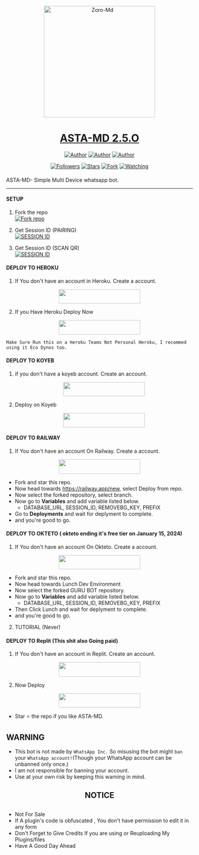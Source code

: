 <p align="center">  
  <a href="https://whatsapp.com/channel/0029VaPGt3QEwEjpBXT4Rv0z">
    <img alt="Zoro-Md" height="300" src="https://telegra.ph/file/4abb5e925d4ffeedd1a18.jpg">
    <h1 align="center">ASTA-MD 2.5.O</h1>
  </a>
</p>
<p align="center">
<a href="https://github.com/Astropeda"><img title="Author" src="https://img.shields.io/badge/ASTROPEDA-black?style=for-the-badge&logo=Github"></a> <a href="https://whatsapp.com/channel/0029VaPGt3QEwEjpBXT4Rv0z"><img title="Author" src="https://img.shields.io/badge/CHANNEL-black?style=for-the-badge&logo=whatsapp"></a> <a href="https://wa.me/2349027862116"><img title="Author" src="https://img.shields.io/badge/CHAT US-black?style=for-the-badge&logo=whatsapp"></a>
<p/>
<p align="center">
<a href="https://github.com/Astropeda?tab=followers"><img title="Followers" src="https://img.shields.io/github/followers/Astropeda?label=Followers&style=social"></a>
<a href="https://github.com/Astropeda/Asta-Md/stargazers/"><img title="Stars" src="https://img.shields.io/github/stars/Astropeda/Asta-Md?&style=social"></a>
<a href="https://github.com/Astropeda/Asta-Md/network/members"><img title="Fork" src="https://img.shields.io/github/forks/Astropeda/Asta-Md?style=social"></a>
<a href="https://github.com/Astropeda/Asta-Md/watchers"><img title="Watching" src="https://img.shields.io/github/watchers/Astropeda/Asta-Md?label=Watching&style=social"></a>
</p>

####  
ASTA-MD- Simple Multi Device whatsapp bot.

***

#### SETUP

1. Fork the repo
    <br>
<a href='https://github.com/Astropeda/Asta-Md/fork' target="_blank"><img alt='Fork repo' src='https://img.shields.io/badge/Fork Repo-100000?style=for-the-badge&logo=scan&logoColor=white&labelColor=black&color=black'/></a>



2. Get Session ID (PAIRING)
    <br>
<a href='https://asta-app-52c5fcbed3fa.herokuapp.com/pair' target="_blank"><img alt='SESSION ID' src='https://img.shields.io/badge/Session_id-100000?style=for-the-badge&logo=scan&logoColor=white&labelColor=black&color=black'/></a>


3. Get Session ID (SCAN QR)
    <br>
<a href='https://asta-app-52c5fcbed3fa.herokuapp.com/qr' target="_blank"><img alt='SESSION ID' src='https://img.shields.io/badge/Session_id-100000?style=for-the-badge&logo=scan&logoColor=white&labelColor=black&color=black'/></a>


#### DEPLOY TO HEROKU

1. If You don't have an account in Heroku. Create a account.
    <br>
<p align="center"><a href="https://signup.heroku.com"> <img src="https://img.shields.io/badge/heroku%20Account-blue?style=for-the-badge&logo=heroku" width="220" height="38.45"/></a></p>

2. If you Have Heroku Deploy Now
    <br>
<p align="center"><a href="https://heroku.com/deploy?template=https://github.com/Astropeda/Asta-Md"> <img src="https://img.shields.io/badge/heroku%20Deploy-blue?style=for-the-badge&logo=heroku" width="220" height="38.45"/></a></p>

```
Make Sure Run this on a Heroku Teams Not Personal Heroku, I recommed using it Eco Dynos too.
```

#### DEPLOY TO KOYEB

1. if you don't have a koyeb account. Create an account.
   <br>
   <p align="center"><a href="https://app.koyeb.com/auth/signup"> <img src="https://img.shields.io/badge/Koyeb account-blue?style=for-the-badge&logo=koyeb" width="220" height="38.45"/></a></p>

2. Deploy on Koyeb
   <br>
   <p align="center"><a href="https://app.koyeb.com/apps/deploy?type=git&repository=github.com/Astropeda/Asta-Md&branch=main&env[SESSION_ID]&env[OWNER_NUMBER]=2348039607375&env[MONGODB_URI]&&env[OWNER_NAME]=Asta&env[KOYEB_API]&env[PREFIX]=.&env[WAPRESENCE]&env[AUTO_READ_STATUS]=false&env[DISABLE_PM]=false&env[PACK_AUTHER]=whatsapp+bot&env[PACK_NAME]=Asta+MD&env[STYLE]=0&env[MODE]=private&env[READ_MESSAGE]=false&env[THEME]=Whatsappbot&env[WARN_COUNT]=3&env[BLOCK_JID]=null&env[TIME_ZONE]=Africa/Lagos&name=asta-md&env[KOYEB_NAME]=asta-md&env[SUDO]=null&env[THUMB_IMAGE]=https://imgur.com/dMwGOUP.jpg"> <img src="https://img.shields.io/badge/Koyeb account-blue?style=for-the-badge&logo=koyeb" width="220" height="38.45"/></a></p>




#### DEPLOY TO RAILWAY

1. If You don't have an account On Railway. Create a account.
    <br>
<p align="center"><a href="https://railway.app"> <img src="https://img.shields.io/badge/RailWay%20Account-blue?style=for-the-badge&logo=Railway" width="220" height="38.45"/></a></p>

 - Fork and star this repo.
- Now head towards https://railway.app/new, select Deploy from repo.
- Now select the forked repository, select branch.
- Now go to <b>Variables</b> and add variable listed below.
   - DATABASE_URL, SESSION_ID, REMOVEBG_KEY, PREFIX
- Go to <b>Deployments</b> and wait for deplyment to complete.
- and you're good to go.
  
#### DEPLOY TO OKTETO ( okteto ending it's free tier on January 15, 2024)

1. If You don't have an account On Okteto. Create a account.
    <br>
<p align="center"><a href="https://www.okteto.com/pricing/?plan=SaaS"> <img src="https://img.shields.io/badge/Okteto%20Account-blue?style=for-the-badge&logo=okteto" width="220" height="38.45"/></a></p>

 - Fork and star this repo.
- Now head towards Lunch Dev Environment
- Now select the forked GURU BOT repository.
- Now go to <b>Variables</b> and add variable listed below.
   - DATABASE_URL, SESSION_ID, REMOVEBG_KEY, PREFIX
- Then Click Lunch and wait for deplyment to complete.
- and you're good to go.

2. TUTORIAL (Never)
#### DEPLOY TO Replit (This shit also Going paid)

1. If You don't have an account in Replit. Create an account.
    <br>
<p align="center"><a href="https://replit.com/signup"> <img src="https://img.shields.io/badge/replit%20Account-blue?style=for-the-badge&logo=replit" width="220" height="38.45"/></a></p>

2. Now Deploy
    <br>
<p align="center"><a href="https://repl.it/github/Astropeda/Asta-Md"> <img src="https://img.shields.io/badge/replit%20Deploy-blue?style=for-the-badge&logo=replit" width="220" height="38.45"/></a></p>

- Star ⭐ the repo if you like ASTA-MD.

   
## WARNING
- This bot is not made by `WhatsApp Inc.` So misusing the bot might `ban` your `WhatsApp account!`(Though your WhatsApp account can be unbanned only once.)
- I am not responsible for banning your account.
- Use at your own risk by keeping this warning in mind.


<h2 align="center">  NOTICE
</h2>
   
## 
- Not For Sale
- If A plugin's code is obfuscated , You don't have permission to edit it in any form 
- Don't Forget to Give Credits If you are using or Reuploading My Plugins/files
- Have A Good Day Ahead
